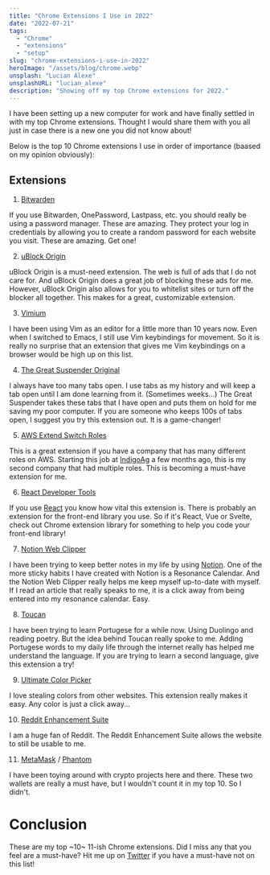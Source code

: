 ```yaml
---
title: "Chrome Extensions I Use in 2022"
date: "2022-07-21"
tags:
  - "Chrome"
  - "extensions"
  - "setup"
slug: "chrome-extensions-i-use-in-2022"
heroImage: "/assets/blog/chrome.webp"
unsplash: "Lucian Alexe"
unsplashURL: "lucian_alexe"
description: "Showing off my top Chrome extensions for 2022."
---
```


I have been setting up a new computer for work and have finally settled in with my top Chrome extensions.
Thought I would share them with you all just in case there is a new one you did not know about!

Below is the top 10 Chrome extensions I use in order of importance (baased on my opinion obviously):

## Extensions

1. [Bitwarden](https://chrome.google.com/webstore/detail/bitwarden-free-password-m/nngceckbapebfimnlniiiahkandclblb?hl=en-US)

If you use Bitwarden, OnePassword, Lastpass, etc. you should really be using a password manager.
These are amazing.
They protect your log in credentials by allowing you to create a random password for each website you visit.
These are amazing.
Get one!

2. [uBlock Origin](https://chrome.google.com/webstore/detail/ublock-origin/cjpalhdlnbpafiamejdnhcphjbkeiagm?hl=en-US)

uBlock Origin is a must-need extension.
The web is full of ads that I do not care for.
And uBlock Origin does a great job of blocking these ads for me.
However, uBlock Origin also allows for you to whitelist sites or turn off the blocker all together.
This makes for a great, customizable extension.

3. [Vimium](https://chrome.google.com/webstore/detail/vimium/dbepggeogbaibhgnhhndojpepiihcmeb?hl=en-US)

I have been using Vim as an editor for a little more than 10 years now.
Even when I switched to Emacs, I still use Vim keybindings for movement.
So it is really no surprise that an extension that gives me Vim keybindings on a browser would be high up on this list.

4. [The Great Suspender Original](https://chrome.google.com/webstore/detail/the-great-suspender-origi/ahmkjjgdligadogjedmnogbpbcpofeeo?hl=en-US)

I always have too many tabs open.
I use tabs as my history and will keep a tab open until I am done learning from it. (Sometimes weeks...)
The Great Suspender takes these tabs that I have open and puts them on hold for me saving my poor computer.
If you are someone who keeps 100s of tabs open, I suggest you try this extension out.
It is a game-changer!

5. [AWS Extend Switch Roles](https://chrome.google.com/webstore/detail/aws-extend-switch-roles/jpmkfafbacpgapdghgdpembnojdlgkdl?hl=en-US)

This is a great extension if you have a company that has many different roles on AWS.
Starting this job at [IndigoAg](https://www.indigoag.com/) a few months ago, this is my second company that had multiple roles.
This is becoming a must-have extension for me.

6. [React Developer Tools](https://chrome.google.com/webstore/detail/react-developer-tools/fmkadmapgofadopljbjfkapdkoienihi?hl=en-US)

If you use [React](https://reactjs.org/) you know how vital this extension is.
There is probably an extension for the front-end library you use.
So if it's React, Vue or Svelte, check out Chrome extension library for something to help you code your front-end library!

7. [Notion Web Clipper](https://chrome.google.com/webstore/detail/notion-web-clipper/knheggckgoiihginacbkhaalnibhilkk?hl=en-US)

I have been trying to keep better notes in my life by using [Notion](https://www.notion.so/).
One of the more sticky habits I have created with Notion is a Resonance Calendar.
And the Notion Web Clipper really helps me keep myself up-to-date with myself.
If I read an article that really speaks to me, it is a click away from being entered into my resonance calendar.
Easy.

8. [Toucan](https://chrome.google.com/webstore/detail/toucan-language-learning/lokjgaehpcnlmkebpmjiofccpklbmoci?hl=en-US)

I have been trying to learn Portugese for a while now.
Using Duolingo and reading poetry.
But the idea behind Toucan really spoke to me.
Adding Portugese words to my daily life through the internet really has helped me understand the language.
If you are trying to learn a second language, give this extension a try!

9. [Ultimate Color Picker](https://chrome.google.com/webstore/detail/ultimate-color-picker/clkoagfbjkilljcajbbielofkeokbhma?hl=en-US)

I love stealing colors from other websites.
This extension really makes it easy.
Any color is just a click away...

10. [Reddit Enhancement Suite](https://chrome.google.com/webstore/detail/reddit-enhancement-suite/kbmfpngjjgdllneeigpgjifpgocmfgmb?hl=en-US)

I am a huge fan of Reddit.
The Reddit Enhancement Suite allows the website to still be usable to me.

11. [MetaMask](https://chrome.google.com/webstore/detail/metamask/nkbihfbeogaeaoehlefnkodbefgpgknn?hl=en-US) / [Phantom](https://chrome.google.com/webstore/detail/phantom/bfnaelmomeimhlpmgjnjophhpkkoljpa?hl=en-US)

I have been toying around with crypto projects here and there.
These two wallets are really a must have, but I wouldn't count it in my top 10.
So I didn't.

# Conclusion

These are my top ~10~ 11-ish Chrome extensions.
Did I miss any that you feel are a must-have?
Hit me up on [Twitter](https://twitter.com/joshfinnie) if you have a must-have not on this list!

